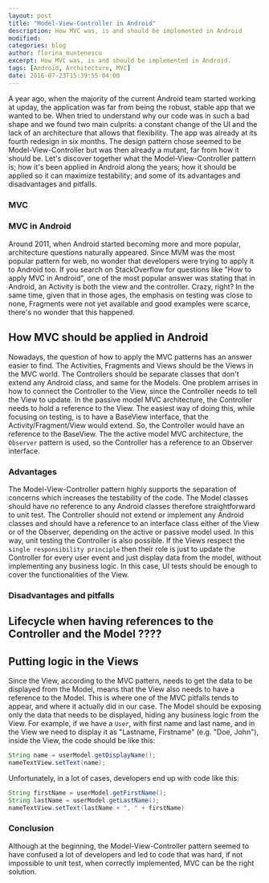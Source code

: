 ```yaml
---
layout: post
title: "Model-View-Controller in Android"
description: How MVC was, is and should be implemented in Android
modified:
categories: blog
author: florina_muntenescu
excerpt: How MVC was, is and should be implemented in Android.
tags: [Android, Architecture, MVC]
date: 2016-07-23T15:39:55-04:00
---
```


A year ago, when the majority of the current Android team started working at upday, the application was far from being the robust, stable app that we wanted to be. When tried to understand why our code was in such a bad shape and we found two main culprits: a constant change of the UI and the lack of an architecture that allows that flexibility. The app was already at its fourth redesign in six months. The design pattern chose seemed to be Model-View-Controller but was then already a mutant, far from how it should be.
Let's discover together what the Model-View-Controller pattern is; how it's been applied in Android along the years; how it should be applied so it can maximize testability; and some of its advantages and disadvantages and pitfalls.


### MVC

### MVC in Android
Around 2011, when Android started becoming more and more popular, architecture questions naturally appeared. Since MVM was the most popular pattern for web, no wonder that developers were trying to apply it to Android too. If you search on StackOverflow for questions like "How to apply MVC in Android", one of the most popular answer was stating that in Android, an Activity is both the view and the controller. Crazy, right? In the same time, given that in those ages, the emphasis on testing was close to none, Fragments were not yet available and good examples were scarce, there's no wonder that this happened.

## How MVC should be applied in Android
Nowadays, the question of how to apply the MVC patterns has an answer easier to find.  The Activities, Fragments and Views should be the Views in the MVC world. The Controllers should be separate classes that don't extend any Android class, and same for the Models.
One problem arrises in how to connect the Controller to the View, since the Controller needs to tell the View to update.
In the passive model MVC architecture, the Controller  needs to hold a reference to the View.
The easiest way of doing this, while focusing on testing, is to have a BaseView interface, that the Activity/Fragment/View would extend. So, the Controller would have an reference to the BaseView.
The the active model MVC architecture, the ``Observer`` pattern is used, so the Controller has a reference to an Observer interface.

### Advantages

The Model-View-Controller pattern highly supports the separation of concerns which increases the testability of the code.
The Model classes should have no reference to any Android classes therefore straightforward to unit test.
The Controller should not extend or implement any Android classes and should have a reference to an interface class either of the View or of the Observer, depending on the active or passive model used. In this way, unit testing the Controller is also possible.
If the Views respect the ``single responsibility principle`` then their role is just to update the Controller for every user event and just display data from the model, without implementing any business logic. In this case, UI tests should be enough to cover the functionalities of the View.

### Disadvantages and pitfalls

## Lifecycle when having references to the Controller and the Model ????


## Putting logic in the Views
Since the View, according to the MVC pattern, needs to get the data to be displayed from the Model, means that the View also needs to have a reference to the Model. This is where one of the MVC pitfalls tends to appear, and where it actually did in our case. The Model should be exposing only the data that needs to be displayed, hiding any business logic from the View.
For example, if we have a ``User``, with first name and last name, and in the View we need to display it as "Lastname, Firstname" (e.g. "Doe, John"), inside the View, the code should be like this:

```java
String name = userModel.getDisplayName();
nameTextView.setText(name);
```

Unfortunately, in a lot of cases, developers end up with code like this:

```java
String firstName = userModel.getFirstName();
String lastName = userModel.getLastName();
nameTextView.setText(lastName + ", " + firstName)
```

### Conclusion
Although at the beginning, the Model-View-Controller pattern seemed to have confused a lot of developers and led to code that was hard, if not impossible to unit test, when correctly implemented, MVC can be the right solution.
